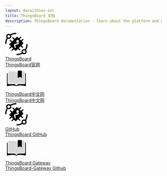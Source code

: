 ```yaml
---
layout: docwithnav-iot
title: ThingsBoard 文档
description: ThingsBoard documentation - learn about the platform and get your IoT projects
---
```






<div class="doc-features row mt-4">
    <div class="col-12 col-sm-6 col-lg col-xxl-6 col-4xl mb-4">
        <a class="feature-card" href="https://thingsboard.io/" target="_blank">
            <img class="feature-logo" src="/images/feature-logo/thingsboard-logo.svg"/>
            <div class="feature-title">ThingsBoard</div>
            <div class="feature-text">
                ThingsBoard官网
            </div>
        </a>
    </div>
    <div class="col-12 col-sm-6 col-lg col-xxl-6 col-4xl mb-4">
        <a class="feature-card" href="http://www.ithingsboard.com/" target="_blank">
            <img class="feature-logo" src="/images/feature-logo/guides.svg"/>
            <div class="feature-title">ThingsBoard中文网</div>
            <div class="feature-text">
                ThingsBoard中文网
            </div>
        </a>
    </div>
    <div class="col-12 col-sm-6 col-lg col-xxl-6 col-4xl mb-4">
        <a class="feature-card" href="https://github.com/thingsboard/thingsboard" target="_blank">
            <img class="feature-logo" src="/images/feature-logo/thingsboard-logo.svg"/>
            <div class="feature-title">GitHub</div>
            <div class="feature-text">
                ThingsBoard GitHub
            </div>
        </a>
    </div>
    <div class="col-12 col-sm-6 col-lg col-xxl-6 col-4xl mb-4">
        <a class="feature-card" href="https://github.com/thingsboard/thingsboard-gateway" target="_blank">
            <img class="feature-logo" src="/images/feature-logo/guides.svg"/>
            <div class="feature-title">ThingsBoard Gateway</div>
            <div class="feature-text">
                ThingsBoard-Gateway Github
            </div>
        </a>
    </div>
</div>

